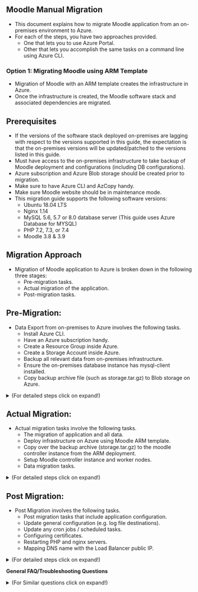 ## Moodle Manual Migration
- This document explains how to migrate Moodle application from an on-premises environment to Azure. 
- For each of the steps, you have two approaches provided.
    - One that lets you to use Azure Portal. 
    - Other that lets you accomplish the same tasks on a command line using Azure CLI.
### Option 1: Migrating Moodle using ARM Template  
- Migration of Moodle with an ARM template creates the infrastructure in Azure.
- Once the infrastructure is created, the Moodle software stack and associated dependencies are migrated.
## Prerequisites
- If the versions of the software stack deployed on-premises are lagging with respect to the versions supported in this guide, the expectation is that the on-premises versions will be updated/patched to the versions listed in this guide.
- Must have access to the on-premises infrastructure to take backup of Moodle deployment and configurations (including DB configurations).
- Azure subscription and Azure Blob storage should be created prior to migration.
- Make sure to have Azure CLI and AzCopy handy.
- Make sure Moodle website should be in maintenance mode.
- This migration guide supports the following software versions:   
     - Ubuntu 18.04 LTS
     - Nginx 1.14
     - MySQL 5.6, 5.7 or 8.0 database server (This guide uses Azure Database for MYSQL)
     - PHP 7.2, 7.3, or 7.4
     - Moodle 3.8 & 3.9
## Migration Approach
-   Migration of Moodle application to Azure is broken down in the following three stages:
    - Pre-migration tasks.
    - Actual migration of the application.
    - Post-migration tasks.

## **Pre-Migration:**
- Data Export from on-premises to Azure involves the following tasks.
    -   Install Azure CLI.
    -   Have an Azure subscription handy.
    -   Create a Resource Group inside Azure.
    -   Create a Storage Account inside Azure.
    -   Backup all relevant data from on-premises infrastructure.
    -   Ensure the on-premises database instance has mysql-client installed.
    -   Copy backup archive file (such as storage.tar.gz) to Blob storage on Azure.

<details> 
<summary>(For detailed steps click on expand!)</summary>

-   **Data Export from on-premises to Azure Cloud:**
    -   **Install Azure CLI**
        -   Install Azure CLI on a host inside the on-premises infrastructure for all Azure related tasks.
            ```
            curl -sL https://aka.ms/InstallAzureCLIDeb | sudo bash
            ```
        -   Now login into your Azure account
            ```
            az login
            ```
         - az login: Azure CLI will quite likely launch an instance or a tab inside your default web-browser and prompt you to login to Azure using your Microsoft Account.
          - If the above browser launch does not happen, open a browser page at  [https://aka.ms/devicelogin](https://aka.ms/devicelogin) and enter the authorization code displayed in your terminal.
        -  To use command line use below command.
            ```
            az login -u <username> -p <password>
            ```
    
    -   **Create Subscription:**
        - If you have a subscription handy, set the subscription and skip this step.
           
        - And if you do not have a subscription, you can choose to [create one within the Azure Portal](https://ms.portal.azure.com/#blade/Microsoft_Azure_Billing/SubscriptionsBlade) or opt for a [Pay-As-You-Go](https://azure.microsoft.com/en-us/offers/ms-azr-0003p/)
        - To create the subscription using azure portal, navigate to Subscription from Home section.
        ![image](/images/subscription1.png)

        - Command to set the subscription.
            ```
            az account set --subscription "Subscription Name"

            # Example: az account set --subscription "ComputePM LibrarySub"
            ```

        
    -   **Create Resource Group:**
        - Once you have a subscription handy, you will need to create a Resource Group.
        - One option is to create resource group using Azure portal.
        - Navigate to home section and search for resource group, after clicking on add fill the mandatory fields and click on create.

       	 ![image](/images-1/rg1.png)
        - Alternatively, you can use the Azure CLI command to create a resource group.
        - Provide the same default Location provided in previous steps.
        - More details on [Location in Azure](https://azure.microsoft.com/en-in/global-infrastructure/data-residency/).
            ```
            az group create -l location -n name -s Subscription_NAME_OR_ID
            # Update the screenshot and subscription name with sample test account

            # example: az group create -l eastus -n manual_migration -s ComputePM LibrarySub
            ```
         - In above step resource group is created as "manual_migration". Use the same resource group in further steps.
    -   **Create Storage Account:**
        -  The next step would be to [create a Storage Account](https://ms.portal.azure.com/#create/Microsoft.StorageAccount) in the Resource Group you've just created.
        - Storage account can also be created using Azure portal or Azure CLI command.
        - To create using portal, navigate to portal and search for storage account and click on Add button.
        - After filling the mandatory details, click on create.
        ![image](/images-1/storageaccountcreating.png)
        - Alternatively, you can use Azure CLI command 
            ```
            az storage account create -n storageAccountName -g resourceGroupName --sku Standard_LRS --kind BlobStorage -l location

            example: az storage account create -n onpremisesstorage -g manual_migration --sku Standard_LRS --kind BlobStorage -l eastus
            # In the above command --kind Indicates the type of storage account.
            ```

        - Once the storage account "onpremisesstorage" is created, this is used as the destination to take the on-premises backup.
    
    -   **Backup of on-premises data:**
        - Before taking backup of on-premises data, enable maintenance mode for moodle site.
            - Run the below command in on-premises virtual machine.
                ```
                sudo /usr/bin/php admin/cli/maintenance.php --enable
                ```
            - To check the status of the moodle site run the below command.
                ```
                sudo /usr/bin/php admin/cli/maintenance.php
                ```
        - Take backup of on-premises data such as moodle, moodledata, configurations and database backup file to a single directory. The following illustration should give you a good idea.

	    	![image](/images-1/directorystructure.png)

        - First create an empty storage directory in any desired location to copy all the data.

            ```
            sudo -s
            # for example the location is /home/azureadmin
            cd /home/azureadmin
            mkdir storage
            ```

    - **Backup of moodle and moodledata**
        - The moodle directory consists of site HTML content and moodledata contains moodle site data.

        ```
        #commands to copy moodle and moodledata 
        cp -R /var/www/html/moodle /home/azureadmin/storage/
        cp -R /var/moodledata /home/azureadmin/storage/
        ```
	- **Backup of PHP and webserver configuration**
		- Copy the PHP configuration files such as php-fpm.conf, php.ini, pool.d and conf.d directory to phpconfig directory under the configuration directory.
		- Copy the ngnix configuration such as nginx.conf, sites-enabled/dns.conf to the nginxconfig directory under the configuration directory.
            ```
            cd /home/azureadmin/storage
            mkdir configuration
            # command to copy nginx and php configuration
            cp -R /etc/nginx /home/azureadmin/storage/configuration/nginx
            cp -R /etc/php /home/azureadmin/storage/configuration/php
            ```

	- **Create a backup of database**
		- If you already have mysql-client installed, skip the step to install mysql-client.
		- If you do not have mysql-client, now would be a good time to do that.
			```
			sudo -s
			# command to check mysql-client is installed or not
			mysql -V
			
            # if the mysql-client is not installed, install the same by following command.
			sudo apt-get install mysql-client
			
            #following command will allow to you to take the backup of database.
			mysqldump -h dbServerName -u dbUserId -pdbPassword dbName > /home/azureadmin/storage/database.sql
			# Replace dbServerName, dbUserId, dbPassword and dbName with on-premises database details
			```

	- Create an archive storage.tar.gz file of backup directory.
        ```
        cd  /home/azureadmin/
        tar -zcvf storage.tar.gz storage
    	```

    -   **Download and install AzCopy**
        - Execute the below commands to install AzCopy
        ```
        sudo -s
        wget https://aka.ms/downloadazcopy-v10-linux
        tar -xvf downloadazcopy-v10-linux
        sudo rm /usr/bin/azcopy
        sudo cp ./azcopy_linux_amd64_*/azcopy /usr/bin/
        ```

    -   **Copy Archive file to Blob storage**
        - Copy the on-premises archive file to blob storage using AzCopy.
        - To use AzCopy, user should generate SAS Token first.
        - Go to the created Storage Account Resource and navigate to Shared access signature in the left panel.

			![image](/images-1/storageaccountcreated.PNG)
        - Select the Container, object checkboxes and set the start, expiry date of the SAS token. Click on "Generate SAS and Connection String".

            ![image](images-1/SAStokengeneration.PNG)
        
        - Copy and save the SAS token for further use.

        
        - Command to create a container in the storage account.
            ```
            az storage container create --account-name <storageAccontName> --name <containerName> --auth-mode login

            Example: az storage container create --account-name onpremisesstorage --name migration --auth-mode login

            # --auth-mode login means authentication mode as login, after login the container will be created.
            ```
        - Container can be created using Azure Portal, navigate to the same storage account created and click on container and click on Add button.
            
        - After giving the mandatory container name, click on create button.
            ![image](images-1/containercreation.png)
        -   Command to copy archive file to blob storage.
        
            ```
            sudo azcopy copy '/home/azureadmin/storage.tar.gz' 'https://<storageAccountName>.blob.core.windows.net/<containerName>/<SAStoken>

            Example: azcopy copy '/home/azureadmin/storage.tar.gz' 'https://onpremisesstorage.blob.core.windows.net/migration/?sv=2019-12-12&ss='
            ```
            ![image](ss/ArchivefileinBlobstorage.PNG)
        -  Now, you should have a copy of your archive inside the Azure blob storage account.
</details> 

## **Actual Migration:**

- Actual migration tasks involve the following tasks.
    - The migration of application and all data.
    - Deploy infrastructure on Azure using Moodle ARM template.
    - Copy over the backup archive (storage.tar.gz) to the moodle controller instance from the ARM deployment.
    - Setup Moodle controller instance and worker nodes. 
    - Data migration tasks.

<details>
<summary>(For detailed steps click on expand!)</summary>

### Deploy Azure Infrastructure with Azure ARM Templates
- Deploying Azure infrastructure using ARM template.
- When using an ARM template to deploy infrastructure on Azure, you have a couple of available options.
- The following diagram will give an idea about Moodle architecture.
    ![images](images-1/architecture.png)
- A pre-defined deployment size using one of the four pre-defined Moodle sizes.
- A fully configurable deployment that gives more flexibility and choice around deployments.
- The 4 predefined templates options such as Minimal, Short-to-Mid, Large, Maximal are available on [GitHub repository](https://github.com/Azure/Moodle).
    - [Minimal](https://portal.azure.com/#create/Microsoft.Template/uri/https%3A%2F%2Fraw.githubusercontent.com%2FAzure%2FMoodle%2Fmaster%2Fazuredeploy-minimal.json): This deployment will use NFS, MySQL, and smaller auto scale web frontend VM sku (1 vCore) that will give faster deployment time (less than 30 minutes) and requires only 2 VM cores currently that will fit even in a free trial Azure subscription.  
    - [Small to Mid](https://portal.azure.com/#create/Microsoft.Template/uri/https%3A%2F%2Fraw.githubusercontent.com%2FAzure%2FMoodle%2Fmaster%2Fazuredeploy-small2mid-noha.json): Supporting up to 1000 concurrent users. This deployment will use NFS (no high availability) and MySQL (8 vCores), without other options like elastic search or Redis cache.  
    - [Large (high availability)](https://portal.azure.com/#create/Microsoft.Template/uri/https%3A%2F%2Fraw.githubusercontent.com%2FAzure%2FMoodle%2Fmaster%2Fazuredeploy-large-ha.json): Supporting more than 2000 concurrent users. This deployment will use Azure Files, MySQL (16 vCores) and Redis cache, without other options like elastic search.  
    - [Maximum](https://portal.azure.com/#create/Microsoft.Template/uri/https%3A%2F%2Fraw.githubusercontent.com%2FAzure%2FMoodle%2Fmaster%2Fazuredeploy-maximal.json): This maximal deployment will use Azure Files, MySQL with highest SKU, Redis cache, elastic search (3 VMs), and pretty large storage sizes (both data disks and DB).
- To deploy any of the predefined size template click on the launch option.  
- It will redirect to Azure Portal where user need to fill mandatory fields such as Subscription, Resource Group, [SSH key](https://docs.github.com/en/github/authenticating-to-github/generating-a-new-ssh-key-and-adding-it-to-the-ssh-agent), Region. 
![custom_deployment](images-1/customdeployment.png)
- Above pre-defined templates will deploy the default versions.
    ```
    Ubuntu: 18.04 LTS
    PHP: 7.4
    Moodle: 3.8
    ```
- If the PHP and Moodle versions are lagging with the on-premises, then update the versions by following steps.
    - Click on Edit Template in Custom deployment page.
    
    ![image](images-1/edittemplate.png)
    - In the Resources section, add the moodle and php versions in the parameters block.
        ```
        "phpVersion":       { "value": "7.2" },
        "moodleVersion":    { "value": "MOODLE_38_STABLE"}

        # for moodle 3.9, value should be "MOODLE_39_STABLE"
        ```
    - To save the changes, click on Save button.
- Click on purchase to start the deployment of Moodle on Azure. Link for [pricing calculator]( https://azure.microsoft.com/en-us/pricing/calculator/ ).

 <details>
  <summary>When the ARM template is used, the following resources are created within Azure (click to expand!)</summary>
  
- **Network Template:** Network Template will create virtual network, Network Security Group, Network Interface, subnet, Public IP, Load Balancer/App gateway and Redis cache etc. 
     - Creates a virtual network with string as name, apiVersion, Location and DNS server name.
     - The AddressSpace that contains an array of IP address ranges that can be used by subnets.
   
    - **Virtual network:** An Azure Virtual Network is a representation of your own network in the cloud. It is a logical isolation of the Azure cloud dedicated to your subscription. When you create a Vnet, your services and VMs within your Vnet can communicate directly and securely with each other in the cloud. More details [Virtual Network](https://docs.microsoft.com/en-us/azure/virtual-network/virtual-networks-overview).
    - **Network Security Group:** A network security group (NSG) is a networking filter (firewall) containing a list of security rules allowing or denying network traffic to resources connected to Azure Vnets. For more details [network security group](https://docs.microsoft.com/en-us/azure/virtual-network/security-overview).
    -   **Network Interface:** A network interface enables an Azure Virtual Machine to communicate with internet, Azure and on-premises resources. For more details [network interface](https://docs.microsoft.com/en-us/azure/virtual-network/virtual-network-netwAork-interface).
    - **Subnet:** A subnet or subnetwork is a smaller network inside a large network. By default, an IP in a subnet can communicate with any other IP inside the Vnet. More details [Subnet](https://docs.microsoft.com/en-us/azure/virtual-network/virtual-network-manage-subnet). 
    - **Public IP:** Public IP addresses are used to communicate Azure resources to the Internet. The address is dedicated to the Azure resource. More details [Public IP](https://docs.microsoft.com/en-us/azure/virtual-network/public-ip-addresses#:~:text=Public%20IP%20addresses%20enable%20Azure,IP%20assigned%20can%20communicate%20outbound). 
    - **Load Balancer:** It is an efficient distribution of network or application traffic across multiple servers in a server farm. Ensures high availability and reliability by sending requests only to servers that are online. More details [Load balancer](https://docs.microsoft.com/en-us/azure/virtual-machines/windows/tutorial-load-balancer#:~:text=An%20Azure%20load%20balancer%20is,traffic%20to%20an%20operational%20VM). 
    - ***Note***: Any of the 4 pre-defined template will deploy Azure Load Balancer, only in Fully Configurable deployment user has choice to choose App Gateway instead of Load Balancer.
    -  **Azure Application Gateway**: It is a web traffic load balancer that enables you to manage traffic to your web applications. Application Gateway can make routing decisions based on additional attributes of an HTTP request, for example URI path or host headers. More details [App Gateway](https://docs.microsoft.com/en-us/azure/application-gateway/overview). 
    - **Redis Cache:** Azure Cache for Redis provides an in-memory data store based on the open-source software Redis. Redis improves the performance and scalability of an application that uses on backend data stores heavily. It can process large volumes of application request by keeping frequently accessed data in the server memory that can be written to and read from quickly. For more details [redis cache](https://docs.microsoft.com/en-us/azure/azure-cache-for-redis/cache-overview). 
- **Storage Template:**  
    -  storage account template will create a storage account with File Storage Kind and Premium LRS replication, Size of 1TB. For more details on [storage account](https://docs.microsoft.com/en-us/azure/storage/common/storage-account-overview). 
    -   As per the predefined template, storage account with Azure files creates File Share.
    -   An Azure storage account contains all of your Azure Storage data objects: blobs, files, queues, tables, and disks. The storage account provides a unique namespace for your Azure Storage data that is accessible from anywhere in the world over HTTP or HTTPS.
    - The types of storage accounts are General-purpose V2, General-purpose V1, BlockBlobStorage, File Storage, BlobStorage accounts.
    - Types of Replication are Locally-redundant storage (LRS), Zone-redundant storage (ZRS), Geo redundant storage (GRS).
    - Types of Performance are Standard, Premium.
    - Size(sku):  A single storage account can store up to 500 TB of data and like any other Azure service.
    - Below are types of storage account types ARM template support. 
        - NFS: A Network File System (NFS) allows remote hosts to mount file systems over a network and interact with those file systems as though they are mounted locally. This enables system administrators to consolidate resources onto centralized servers on the network. More details on [NFS](https://docs.microsoft.com/en-us/windows-server/storage/nfs/nfs-overview). 
        - GluserFS: It is an open source distributed file system that can scale out in building-block fashion to store multiple petabytes of data. More details on [Gluster FS](https://docs.microsoft.com/en-us/azure/virtual-machines/workloads/sap/high-availability-guide-rhel-glusterfs). 
        - Azure Files: It is the only public cloud file storage that delivers secure, Server Message Block (SMB) based, fully managed cloud file shares that can also be cached on-premises for performance and compatibility. More details on [Azure Files](https://docs.microsoft.com/en-us/azure/storage/files/storage-files-introduction). 
            - NFS and glusterFS:  
                - Replication is standard Locally-redundant storage (LRS).  
                - Type is Storage (general purpose v1).
            - Azure Files:  
                - Replication is Premium Locally-redundant storage (LRS).  
                - Type is File Storage.
            - These storage mechanisms will differ according to deployment selected such as:
                - NFS and glusterFS will create a container.  
                - Azure files will create a file share. 
    -  For Minimal and short2mid the template will support nfs and for Large and Maximal the template will support AzureFiles.
    - To access the containers and file share etc. navigate to storage account in resource group in the portal. 
    ![storage_account](images/storage-account.png)
- **Database Template:** 
    - This Database template will create an [Azure Database for MySQL server](https://docs.microsoft.com/en-in/azure/mysql/).
    - Azure Database for MySQL is easy to set up, manage and scale. It automates the management and maintenance of your infrastructure and database server, including routine updates, backups and security. Build with the latest community edition of MySQL, including versions 5.6, 5.7 and 8.0.
    - To access the database server created navigate to the resource group provided while deployment and go to Azure Database for MySQL server.  
    - The database server will have a server name, server admin login name, MySQL version, and Performance Configuration. 
    
        
- **Virtual Machine Template:** This template will create a Virtual Machine as Controller Virtual Machine.
    - Controller Virtual Machine: 
        - The OS used at this time is Ubuntu 18.04.
    - VM extension: 
        - Extension can be small applications that provide post-deployment configuration and automation tasks on [Azure VMs](https://docs.microsoft.com/en-us/azure/virtual-machines/extensions/overview).
        - VM extension will executes a shell script file which installs Moodle on the Controller Virtual Machine and captures the log files. 
        - Log files stderr and stdout are created at the /var/lib/waagent/custom-script/download/0/  
        - User can view the log files as a root user. 
- **Scaleset Template**: 
    -   This template will create a [Virtual Machine Scaleset.](https://docs.microsoft.com/en-us/azure/virtual-machine-scale-sets/overview). 
    - A virtual machine scaleset allows you to deploy and manage a set of auto-scaling virtual machines. You can scale the number of VMs in the scaleset manually or define rules to auto scale based on resource usage like CPU, memory demand, or network traffic.
    - Autoscaling of VM Instances depends on [CPU utilization.](https://docs.microsoft.com/en-us/azure/azure-monitor/platform/autoscale-overview).  
    - While scaling up an instance a VM is deployed and a shell script is executed to install the Moodle prerequisites and setting up cron jobs. 
    - VM instances have Private IP. 
    - For connecting to VMs on Scaleset with private IP, follow the steps written in the [document](https://github.com/asift91/Manual_Migration/blob/master/vpngateway.md). 
    
</details>

-   ### Manual Moodle migration follow the below steps 
    - After completion of deployment, Login into [Azure](http://portal.azure.com/).
    - Go to the created Resource Group and find all the created resources. 
    - The following image will give some idea on how the resources will be created.
    ![resourcesoverview](images-1/overview.PNG)
    
-  **Controller Virtual Machine**
    - Login into this controller machine using any of the free open-source terminal emulator or serial console tools. 
        - Copy the public IP of controller Virtual Machine to use as the hostname.
        - Expand SSH in navigation panel and click on Auth and browse the same SSH key file given while deploying the Azure infrastructure using the ARM template.
        - Click on Open and it will prompt for give the username. Give it as azureadmin as it is hard coded in template.
        ![puttyloginpage](images-1/puttylogin.PNG)
        ![puttykey](images-1/puttykeylogin.PNG)
        - [Putty general FAQ/troubleshooting questions](https://documentation.help/PuTTY/faq.html).
        - Browse and select the SSH key and click on Open button.
        - After the login, run the following set of commands to migrate. 
        
        -   **Download and install AzCopy**
            - Execute the below commands to install AzCopy
                ```
                sudo -s
                wget https://aka.ms/downloadazcopy-v10-linux
                tar -xvf downloadazcopy-v10-linux
                sudo rm /usr/bin/azcopy
                sudo cp ./azcopy_linux_amd64_*/azcopy /usr/bin/
                ```
            -   Download the compressed backup file(storage.tar.gz) from blob storage to Controller virtual Machine at /home/azureadmin/ location.
                ```
                sudo -s
                cd /home/azureadmin/
                azcopy copy 'https://storageaccount.blob.core.windows.net/container/BlobDirectoryName<SASToken>' '/home/azureadmin/'

                Example: azcopy copy 'https://onpremisesstorage.blob.core.windows.net/migration/storage.tar.gz?sv=2019-12-12&ss=' '/home/azureadmin/storage.tar.gz'
                ```
            - Extract the compressed content to a directory.
                ```
                cd /home/azureadmin
                tar -zxvf storage.tar.gz
                ```
        -   A backup directory is extracted as storage/ at /home/azureadmin.
        - This storage directory contains moodle, moodledata and configuration directory along with database backup file. These will be copied to desired locations.
        - Create a backup directory.
            ```
            cd /home/azureadmin/
            mkdir -p backup
            mkdir -p backup/moodle
            mkdir -p backup/moodle/html
            ```
        - Create backup of moodle and moodledata directories.
            ```
            mv /moodle/html/moodle /home/azureadmin/backup/moodle/html/moodle
            mv /moodle/moodledata /home/azureadmin/backup/moodle/moodledata
            ```
        - Copy on-premises moodle and moodledata directories to shared location (/moodle).
            ```
            cp -rf /home/azureadmin/storage/moodle /moodle/html/
            cp -rf /home/azureadmin/storage/moodledata /moodle/moodledata
            ```

        - Importing the moodle Database to Azure moodle DB.
			-  **Configure firewall:**
			- Azure Databases for MySQL are protected by a firewall. By default, all connections to the server and the databases inside the server are rejected. Before connecting to Azure Database for MySQL for the first time, configure the firewall to add the client machine's public network IP address (or IP address range).

  

				```
				az mysql server firewall-rule create --resource-group myresourcegroup --server mydemoserver --name AllowMyIP --start-ip-address 192.168.0.1 --end-ip-address 192.168.0.1
				```
			- Click your newly created MySQL server, and then click Connection security.

	        ![connectionSecurity SS](images-1/databaseconnectionsecurity.png)
			
            	- You can Add My IP, or configure firewall rules here. Click on save after you have created the rules.
				- You can now connect to the server using mysql command-line tool or MySQL Workbench GUI tool.

  

    -  **Get connection information:**
        - From the MySQL server resource page, note down Server Name and Server admin login name. You may click the copy button next to each field to copy to the clipboard.

        ![Connection Info ss](images-1/databaseconnection.png)

	 - For example, the server name is mydemoserver.mysql.database.azure.com, and the server admin login is myadmin@mydemoserver.

    - Before importing database, make sure that Azure Database for MySQL server details are handy.
    - Navigate to Azure Portal and go to the created Resource Group.
    - Select the Azure Database for MySQL server resource.
    - In the overview panel find Azure Database for MySQL server details such as Server name, Server admin login name.
    - Reset the password by clicking the Reset Password button at top let of the page.
    - Use above gathered database server details in the below commands.

    - Import the on-premises database to Azure Database for MySQL.
	- Create a database to import on-premises database.
                ```    
                mysql -h $server_name -u $server_admin_login_name -p$admin_password -e "CREATE DATABASE $moodledbname CHARACTER SET utf8;"
                ```
            - Assign right permissions to database.
                ```
                mysql -h $server_name -u $server_admin_login_name -p$admin_password -e "GRANT ALL ON $moodledbname.* TO '$server_admin_login_name' IDENTIFIED BY '$admin_password';"
                ``` 
            - Import the database.
                ```
                mysql -h $server_name -u $server_admin_login_name -p$admin_password $moodledbname < /home/azureadmin/storage/database.sql
                ```
            
            - [Database general FAQ/troubleshooting questions](https://docs.azure.cn/en-us/mysql-database-on-azure/mysql-database-tech-faq)

        - Update the database details in moodle configuration file (/moodle/config.php).
            - Update the following parameters in config.php.
            - Prior to this make sure that DNS name is handy.
                - Navigate to Azure Portal and go to the created Resource group.
                - Find the Load Balancer public IP and get the DNS name from overview panel. 
            - dbhost, dbname, dbuser, dbpass, dataroot and wwwroot
                ```
                cd /moodle/html/moodle/
                nano config.php
                # Update the database details and save the file.
                #
                # Example:
                # $CFG->dbhost    = 'localhost';                - change the localhost with servername.
                # $CFG->dbname    = 'moodle';                   - change moodle to newly created database name.
                # $CFG->dbuser    = 'root';                     - change root with Server admin login name.
                # $CFG->dbpass    = 'password';                 - change password with Server admin login password.
                # $CFG->wwwroot   = 'http://on-premises.com';   - change on-premises with DNS name.
                # $CFG->dataroot  = '/var/moodledata';          - change the path to '/moodle/moodledata'
                    # On-premises dataroot directory can be at any location.
                # 
                # After the changes, Save the file. 
                # Press CTRL+o to save and CTRL+x to exit.
                ```
        
        - Configure directory permissions.
            - Set 755 and www-data owner:group permissions to moodle directory.
                ```
                sudo chmod 755 /moodle/html/moodle
                sudo chown -R www-data:www-data /moodle/html/moodle
                ```
            - Set 770 and www-data owner:group permissions to moodledata directory.
                ```
                sudo chmod 770 /moodle/moodledata
                sudo chown -R www-data:www-data /moodle/moodledata
                ``` 
        
        - Update the nginx conf file.
            ```
            sudo mv /etc/nginx/sites-enabled/*.conf  /home/azureadmin/backup/ 
            cd /home/azureadmin/storage/configuration/
            sudo cp -rf nginx/sites-enabled/*.conf  /etc/nginx/sites-enabled/
            ```
        - Update the PHP config file.
            ```
            _PHPVER=`/usr/bin/php -r "echo PHP_VERSION;" | /usr/bin/cut -c 1,2,3`
            echo $_PHPVER
            sudo mv /etc/php/$_PHPVER/fpm/pool.d/www.conf /home/azureadmin/backup/www.conf 
            sudo cp -rf /home/azureadmin/storage/configuration/php/$_PHPVER/fpm/pool.d/www.conf /etc/php/$_PHPVER/fpm/pool.d/ 
            ```
        -   Install Missing PHP extensions.
                - ARM template install the following PHP extensions - fpm, cli, curl, zip, pear, mbstring, dev, mcrypt, soap, json, redis, bcmath, gd, mysql, xmlrpc, intl, xml and bz2.
        -   To know the PHP extensions which are installed on on-premises run the below command on on-premises virtual machine to get the list.
            ```
            php -m
            ```
            - Note: If on-premises has any additional PHP extensions which are not present in Controller Virtual Machine can be installed manually.
                ```
                sudo apt-get install -y php-<extensionName>
                ```
        
        - Update DNS Name and root directory location
            -   Update the Azure cloud DNS name with the on-premises DNS name.
                ```
                nano /etc/nginx/sites-enabled/*.conf
                # Above command will open the configuration file.
                #
                # ARM Template deployment will set the nginx server on port 81.
                # Please update the server port to 81 if it is not 81.
                #
                # Update the server name.
                # Example: server_name on-premises.com; update the on-premises.com with DNS Name. 
                # Most of the cases DNS may remain same in the migration.
                # 
                # Update the HTML root directory location.
                # Example: 'root /var/www/html/moodle;' update as  'root /moodle/html/moodle;'.
                # root directory in the on-premises can be at any location
                #
                # After the changes, Save the file. 
                # Press CTRL+o to save and CTRL+x to exit.
                ``` 

        - Restart the webservers.
            ```
            sudo systemctl restart nginx 
            sudo systemctl restart php$_PHPVER-fpm  
            ``` 
        - Stop the webservers.
            -   Whenever a request comes to load balancer, it will be redirected to VMSS instances but not to the Controller Virtual Machine.
                ```
                sudo systemctl stop nginx 
                sudo systemctl stop php$_PHPVER-fpm  
                ```
    - **Copy of Configuration files:**
        -   Copying php and webserver configuration files to shared location.
        -   Configuration files can be copied to VMSS instance(s) from the shared location easily.
        -   Creating directory for configuration in shared location.
            ```
            mkdir -p /moodle/config
            mkdir -p /moodle/config/php
            mkdir -p /moodle/config/nginx
            ```
        -   Copying the php and webserver config files to configuration folder.
            ```
            cp /etc/nginx/sites-enabled/* /moodle/config/nginx
            cp /etc/php/$_PHPVER/fpm/pool.d/www.conf /moodle/config/php
            ```
    
-   **Virtual Machine Scaleset**
    -   VMSS instances are assigned with Private IP and can be accessible only with the controller virtual machine which is associated with in the same Virtual Network.
    -   For connecting the VMSS instance with private IP, need to have gateway enabled. 
    -   [Deploy Virtual Network Gateway](https://github.com/asift91/Manual_Migration/blob/master/vpngateway.md) to set the gateway access to VMSS instances. 
    -   Before accessing Virtual Machine Scaleset, please make sure that VMSS is password enabled.
    -   *Get Virtual Machine Scaleset Private IP:*
        -   To get the Virtual Machine Scaleset instances private IP follow the below steps.
        -   Login to [Azure](portal.azure.com) and go to the created Resource Group.
        -   Find and navigate to the Virtual Machine Scaleset resource.
        -   In the left panel, select the Instances.
        -   Navigate to the running instance and find the Private IP associated to it in the Overview section.
    
    -   To login into Virtual Machine Scaleset, first login to Controller Virtual Machine and run the set of commands.
        ```
        sudo -s
        sudo ssh azureadmin@172.31.X.X 

        # 172.31.X.X is the Virtual Machine Scaleset Instance private IP.
        ```
    -   Login to Scaleset VM instance and execute the following sequence of steps.
    
    -   A backup directory is extracted as storage/ at /home/azureadmin.
        -   This storage directory contains moodle, moodledata and configuration directory along with database backup file. These will be copied to desired locations.
        - Create a backup directory.
            ```
            cd /home/azureadmin/
            mkdir -p backup
            mkdir -p backup/moodle
            ```
        
        - **Configuring PHP & webserver**
            - Create a backup of php and webserver configuration.
                ```
                # Set PHP version to a variable.
                _PHPVER=`/usr/bin/php -r "echo PHP_VERSION;" | /usr/bin/cut -c 1,2,3`
                echo $_PHPVER

                sudo mv /etc/nginx/sites-enabled/*.conf  /home/azureadmin/backup/
                sudo mv /etc/php/$_PHPVER/fpm/pool.d/www.conf /home/azureadmin/backup/www.conf  
                ```
            - Copy the php and webserver configuration files.
                ```
                sudo cp /moodle/config/nginx/*.conf  /etc/nginx/sites-enabled/
                sudo  cp /moodle/config/php/www.conf /etc/php/$_PHPVER/fpm/pool.d/ 
                ```
            -   Install Missing PHP extensions.
                    - ARM template install the following PHP extensions.
                        - fpm, cli, curl, zip, pear, mbstring, dev, mcrypt, soap, json, redis, bcmath, gd, mysql, xmlrpc, intl, xml and bz2.
                -   To know the PHP extensions which are installed on on-premises run the below command on on-premises virtual machine to get the list.
                    ```
                    php -m
                    ```
                    - Note: If on-premises has any additional PHP extensions which are not present in Controller Virtual Machine can be installed manually.
                        ```
                        sudo apt-get install -y php-<extensionName>
                        ```
</details>

## **Post Migration:**

- Post Migration involves the following tasks.
    - Post migration tasks that include application configuration.
    - Update general configuration (e.g. log file destinations).
    - Update any cron jobs / scheduled tasks.
    - Configuring certificates.
    - Restarting PHP and nginx servers.
    - Mapping DNS name with the Load Balancer public IP.

<details> 
<summary>(For detailed steps click on expand!)</summary>


- Post migration tasks are around final application configuration that includes setup of logging destinations, SSL certificates and scheduled tasks / cron jobs.
-   **Controller Virtual Machine:**
    
    -   **Log Paths**
        
        -   on-premises might be having different log path location and those paths need to be updated with Azure log paths. 
            -   Ex: /var/log/syslogs/moodle/access.log
            -   Ex: /var/log/syslogs/moodle/error.log 
         - Update log files location
            ```
            nano /etc/nginx/nginx.conf
            # Above command will open the configuration file.
            # 
            # Change the log path location.
            # Find access_log and error_log and update the log path.
            #
            # After the changes, Save the file. 
            # Press CTRL+o to save and CTRL+x to exit.
            ``` 

    -   **Certs:**
        -   Login to the Controller Virtual Machine and follow the below steps.
        -   The certificates for your moodle application reside in /moodle/certs.
         
        -   Copy over the .crt and .key files over to /moodle/certs/. The file names should be changed to nginx.crt and nginx.key in order to be recognized by the configured nginx servers. Depending on your local environment, you may choose to use the utility SCP or a tool like WinSCP to copy these files over to the controller virtual machine.
            -   Command to change the certs name.
                ```
                cd /path/to/certs/location
                mv /path/to/certs/location/*.key /moodle/certs/nginx.key
                mv /path/to/certs/location/*.crt /moodle/certs/nginx.crt
                ```
        -   You can also generate a self-signed certificate, useful for testing only.
            
            ```
            openssl req -x509 -nodes -days 365 -newkey rsa:2048 \
            -keyout /moodle/certs/nginx.key \
            -out /moodle/certs/nginx.crt \
            -subj "/C=US/ST=WA/L=Redmond/O=IT/CN=mydomain.com"
            ```
        -   It is recommended that the certificate files be read-only to owner and that these files are owned by www-data:www-data.
            ```
            chown www-data:www-data /moodle/certs/nginx.*
            chmod 400 /moodle/certs/nginx.*
            ```
        -   Update Certs location.
            ```
            nano /etc/nginx/sites-enabled/*.conf
            # Above command will open the configuration file.
            # 
            # Change the certs path location.
            # Find ssl_certificate and update the certs path as below
            # /moodle/certs//moodle/certs/nginx.crt;
            # /moodle/certs/nginx.key;
            #
            # After the changes, Save the file. 
            # Press CTRL+o to save and CTRL+x to exit. 
            ```

    -   **Updating HTML Local Copy:**
        
        - Moodle html site (/moodle/html/moodle) content's local copy is created in VMSS at /var/www/html/moodle.
        - Local copy is updated only when there is an update in timestamp.
        -   Execute the below command from Controller Virtual Machine to update the timestamp. 
            ```
            sudo -s
            /usr/local/bin/update_last_modified_time.moodle_on_azure.sh
            ```
        -  By executing the script last modified timestamp file (/moodle/html/moodle/last_modified_time.moodle_on_azure)  everytime the /moodle/html/moodle directory content is updated in local copy (/var/www/html).

        <!-- -   In Virtual Machine scaleset a local copy of moodle site data (/moodle/html/moodle) is copied to its root directory (/var/www/html/). -->
        
    -   **Restart Servers**
        
        -   Restart the nginx and php-fpm servers.
            ```
            sudo systemctl restart nginx
            sudo systemctl restart php<phpVersion>-fpm
            ```

    -   **Map DNS Name with Load Balancer IP:**
        -   DNS name mapping with the load balancer IP must be done at the hosting provider level.
        -   Disable Moodle website from Maintenance mode.
            - Run the below command in Controller Virtual Machine.
                ```
                sudo /usr/bin/php admin/cli/maintenance.php --disable
                ```
            - To check the status of the moodle site run the below command.
                ```
                sudo /usr/bin/php admin/cli/maintenance.php
                ```
        -   Hit the DNS name to get the migrated Moodle web page.         
</details> 

**General FAQ/Troubleshooting Questions**

<details> 
<summary>(For Similar questions click on expand!)</summary>

1.   Error: database connection failed: If you get errors like "database connection failed" or "could not connect to the database you specified", here are some possible reasons and some possible solutions.
	
		- 	Your database server isn't installed or running. To check this for MySQL try typing the following command line
			```
			$telnet database_host_name 3306
			```
		- You should get a cryptic response which includes the version number of the MySQL server.
		- If you are attempting to run two instances of Moodle on different ports, use the ip address of the host (not localhost) in the $CFG->dbhost setting, e.g. $CFG->dbhost = 127.0.0.1:3308.
		- You haven't created a Moodle database and assigned a user with the correct privileges to access it.
        - The Moodle database settings are incorrect. The database name, database user or database user password in your Moodle configuration file config.php are incorrect. 
		- Check that there are no apostrophes or non-alphabetic letters in your MySQL username or password.
2.  Error: "500:Internal Server Error": There are several possible causes for this error. It is a good idea to start by checking your web server error log which should have a more comprehensive explanation. However, here are some known possibilities....
			
	- There is a syntax error in your .htaccess or httpd.conf files. The way in which directives are written differs depending on which file you are using. You can test for configuration errors in your nginx files using the command:
		```
		nginx -t
		```
    - you may also see a 403: Forbidden error
	-  the webserver executes under your own username and all files have a maximum permissions level of 755. Check that this is set for your Moodle directory in your control panel or (if you have access to the shell) use this command:
		```
		#chmod -R 755 moodle
		```
3. Error "403: Forbidden"

	- This error means that the php memory_limit value is not enough for the php script. The memory_limit value is the "allowed memory size" - 64M in the example above (67108864 bytes / 1024 = 65536 KB. 65536 KB / 1024 = 64 MB). You will need to increase the php memory_limit value until this message is not shown anymore. There are two methods of doing this.
	- On a hosted installation you should ask your host's support how to do this. However, many allow .htaccess files. If yours does, add the following line to your .htaccess file (or create one in the moodle directory if it does not already exist):
		```
		php_value memory_limit <value>M
		Example: php_value memory_limit 40M
		```
	- If you have your own server with shell access, edit your php.ini file (make sure it's the correct one by checking in your phpinfo output) as follows:
		```
		memory_limit <value>M
		Example: memory_limit 40M
		```
	- Remember that you need to restart your web server to make changes to php.ini effective. An alternative is to disable the memory_limit by using the command memory_limit 0.

4. I can't log in - I just stay stuck on the login screen
	
	- This may also apply if you are seeing “Your session has timed out. Please login again” or "A server error that affects your login session was detected. Please login again or restart your browser" and cannot log in.
	- The following are possible causes and actions you can take.
	- Check first that your main admin account (which will be a manual account) is also a problem. If your users are using an external authentication method (e.g. LDAP) that could be the problem. Isolate the fault and make sure it really is Moodle before going any further.
	- Check that your hard disk is not full or if your server is on shared hosting check that you have not reached your disk space quota. This will prevent new sessions being created and nobody will be able to log in.
	- Carefully check the permissions in your 'moodledata' area. The web server needs to be able to write to the 'sessions' subdirectory. 
5. Fatal error: $CFG->dataroot is not writable, admin has to fix directory permissions! Exiting.

	- Check the moodle and moodledata permissions and make sure they are www-data:www-data only.IF not change the group and ownership permissions.
	- Command to update the permissions

		```
		sudo chown -R /moodle/moodledata
		```

6. Could not find a top level course

	- If this appears immediately after you have attempted to install Moodle it almost certainly means that the installation did not complete. A complete installation will ask you for the administrator profile and to name the site just before it completes. Check your logs for errors. Then drop the database and start again. If you used the web-based installer try the command line one.

7. I log in but the login link doesn't change. I am logged in and can navigate freely.

	- Make sure the URL in your $CFG->wwwroot setting is exactly the same as the one you are actually using to access the site.

8. Error when uploading a file

 	- If you obtain a 'File not found' error when uploading a file, it indicates that slash arguments are not enabled on your web server. Please try enabling it.
	- If your web server doesn't support slash arguments, its use in Moodle can be disabled by un-ticking the checkbox 'Use slash arguments' in Administration > Site administration > Server > HTTP.
	- Warning: Disabling the use of slash arguments will result in SCORM packages not working and slash arguments warnings being displayed!

9. site is stuck in maintenance mode

	- Sometimes Moodle gets stuck in maintenance mode and you'll see the message "This site is undergoing maintenance and is currently unavailable" despite your attempts to turn-off maintenance mode.
	- When you put Moodle into maintenance mode it creates a file called maintenance.html in moodledata/maintenance.html (the site files folder). To fix this try the following:
	- Check that the web server user has write permissions to the moodledata folder.
	- Manually delete the maintenance.html file.





</details> 

